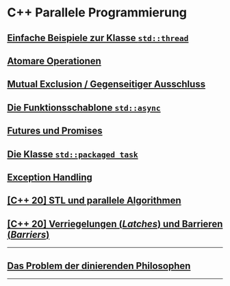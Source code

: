 # C++ Parallele Programmierung

## [Einfache Beispiele zur Klasse `std::thread`](Programs/01_SimpleThreading/Readme.md)

## [Atomare Operationen](Programs/02_Atomic/Readme.md)

## [Mutual Exclusion / Gegenseitiger Ausschluss](Programs/03_MutualExclusion/Readme.md)

## [Die Funktionsschablone `std::async`](Programs/04_Async/Readme.md)

## [Futures und Promises](Programs/05_FuturesPromises/Readme.md)

## [Die Klasse `std::packaged_task`](Programs/06_PackagedTask/Readme.md)

## [Exception Handling](Programs/07_ExceptionHandling/Readme.md)

## [[C++ 20] STL und parallele Algorithmen](Programs/08_STL_ParallelAlgorithms/Readme.md)

## [[C++ 20] Verriegelungen (*Latches*) und Barrieren (*Barriers*)](Programs/09_LatchesBarriers/Readme.md)

---

## [Das Problem der dinierenden Philosophen](Programs/10_DiningPhilosophers/Readme.md)
 
---
